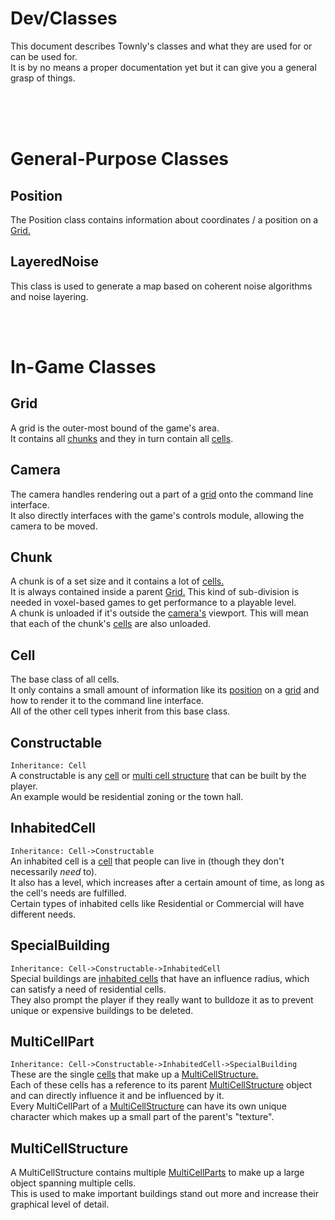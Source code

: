 # Dev/Classes
This document describes Townly's classes and what they are used for or can be used for.  
It is by no means a proper documentation yet but it can give you a general grasp of things.


<br><br><br>


# General-Purpose Classes

## Position
The Position class contains information about coordinates / a position on a [Grid.](#grid)

## LayeredNoise
This class is used to generate a map based on coherent noise algorithms and noise layering.


<br><br>


# In-Game Classes

## Grid
A grid is the outer-most bound of the game's area.  
It contains all [chunks](#chunk) and they in turn contain all [cells](#cell).

## Camera
The camera handles rendering out a part of a [grid](#grid) onto the command line interface.  
It also directly interfaces with the game's controls module, allowing the camera to be moved.

## Chunk
A chunk is of a set size and it contains a lot of [cells.](#cell)  
It is always contained inside a parent [Grid.](#grid)
This kind of sub-division is needed in voxel-based games to get performance to a playable level.  
A chunk is unloaded if it's outside the [camera's](#camera) viewport. This will mean that each of the chunk's [cells](#cell) are also unloaded.

## Cell
The base class of all cells.  
It only contains a small amount of information like its [position](#position) on a [grid](#grid) and how to render it to the command line interface.  
All of the other cell types inherit from this base class.

## Constructable
```Inheritance: Cell```  
A constructable is any [cell](#cell) or [multi cell structure](#multicellstructure) that can be built by the player.  
An example would be residential zoning or the town hall.

## InhabitedCell 
```Inheritance: Cell->Constructable```  
An inhabited cell is a [cell](#cell) that people can live in (though they don't necessarily *need* to).  
It also has a level, which increases after a certain amount of time, as long as the cell's needs are fulfilled.  
Certain types of inhabited cells like Residential or Commercial will have different needs.  

## SpecialBuilding 
```Inheritance: Cell->Constructable->InhabitedCell```  
Special buildings are [inhabited cells](#inhabitedcell) that have an influence radius, which can satisfy a need of residential cells.  
They also prompt the player if they really want to bulldoze it as to prevent unique or expensive buildings to be deleted.

## MultiCellPart 
```Inheritance: Cell->Constructable->InhabitedCell->SpecialBuilding```  
These are the single [cells](#cell) that make up a [MultiCellStructure.](#multicellstructure)  
Each of these cells has a reference to its parent [MultiCellStructure](#multicellstructure) object and can directly influence it and be influenced by it.  
Every MultiCellPart of a [MultiCellStructure](#multicellstructure) can have its own unique character which makes up a small part of the parent's "texture".

## MultiCellStructure
A MultiCellStructure contains multiple [MultiCellParts](#multicellpart) to make up a large object spanning multiple cells.  
This is used to make important buildings stand out more and increase their graphical level of detail.
